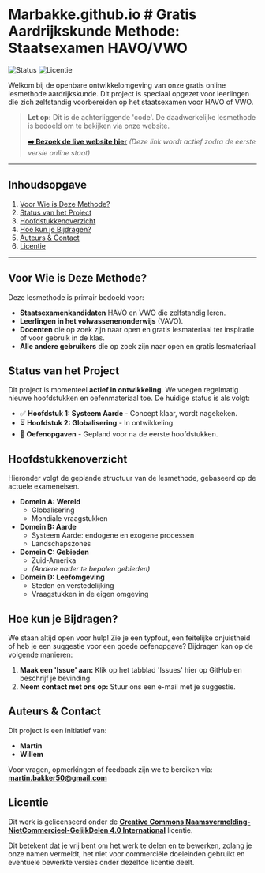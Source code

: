# Marbakke.github.io # Gratis Aardrijkskunde Methode: Staatsexamen HAVO/VWO

![Status](https://img.shields.io/badge/status-in_opbouw-orange)
![Licentie](https://img.shields.io/badge/licentie-CC_BY--NC--SA_4.0-blue)

Welkom bij de openbare ontwikkelomgeving van onze gratis online lesmethode aardrijkskunde. Dit project is speciaal opgezet voor leerlingen die zich zelfstandig voorbereiden op het staatsexamen voor HAVO of VWO.

> **Let op:** Dit is de achterliggende 'code'. De daadwerkelijke lesmethode is bedoeld om te bekijken via onze website.
>
> [**➡️ Bezoek de live website hier**](https://UW-GEBRUIKERSNAAM.github.io/UW-PROJECTNAAM/)
> *(Deze link wordt actief zodra de eerste versie online staat)*

---

## Inhoudsopgave
1.  [Voor Wie is Deze Methode?](#voor-wie-is-deze-methode)
2.  [Status van het Project](#status-van-het-project)
3.  [Hoofdstukkenoverzicht](#hoofdstukkenoverzicht)
4.  [Hoe kun je Bijdragen?](#hoe-kun-je-bijdragen)
5.  [Auteurs & Contact](#auteurs--contact)
6.  [Licentie](#licentie)

---

## Voor Wie is Deze Methode?

Deze lesmethode is primair bedoeld voor:
* **Staatsexamenkandidaten** HAVO en VWO die zelfstandig leren.
* **Leerlingen in het volwassenenonderwijs** (VAVO).
* **Docenten** die op zoek zijn naar open en gratis lesmateriaal ter inspiratie of voor gebruik in de klas.
* **Alle andere gebruikers** die op zoek zijn naar open en gratis lesmateriaal

## Status van het Project

Dit project is momenteel **actief in ontwikkeling**. We voegen regelmatig nieuwe hoofdstukken en oefenmateriaal toe. De huidige status is als volgt:

* ✅ **Hoofdstuk 1: Systeem Aarde** - Concept klaar, wordt nagekeken.
* ⏳ **Hoofdstuk 2: Globalisering** - In ontwikkeling.
* 📝 **Oefenopgaven** - Gepland voor na de eerste hoofdstukken.

## Hoofdstukkenoverzicht

Hieronder volgt de geplande structuur van de lesmethode, gebaseerd op de actuele exameneisen.

* **Domein A: Wereld**
    * Globalisering
    * Mondiale vraagstukken
* **Domein B: Aarde**
    * Systeem Aarde: endogene en exogene processen
    * Landschapszones
* **Domein C: Gebieden**
    * Zuid-Amerika
    * *(Andere nader te bepalen gebieden)*
* **Domein D: Leefomgeving**
    * Steden en verstedelijking
    * Vraagstukken in de eigen omgeving

## Hoe kun je Bijdragen?

We staan altijd open voor hulp! Zie je een typfout, een feitelijke onjuistheid of heb je een suggestie voor een goede oefenopgave? Bijdragen kan op de volgende manieren:

1.  **Maak een 'Issue' aan:** Klik op het tabblad 'Issues' hier op GitHub en beschrijf je bevinding.
2.  **Neem contact met ons op:** Stuur ons een e-mail met je suggestie.

## Auteurs & Contact

Dit project is een initiatief van:

* **Martin**
* **Willem**

Voor vragen, opmerkingen of feedback zijn we te bereiken via: **martin.bakker50@gmail.com**

## Licentie

Dit werk is gelicenseerd onder de **[Creative Commons Naamsvermelding-NietCommercieel-GelijkDelen 4.0 International](LICENSE)** licentie.

Dit betekent dat je vrij bent om het werk te delen en te bewerken, zolang je onze namen vermeldt, het niet voor commerciële doeleinden gebruikt en eventuele bewerkte versies onder dezelfde licentie deelt.
